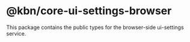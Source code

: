 # @kbn/core-ui-settings-browser

This package contains the public types for the browser-side ui-settings service.
